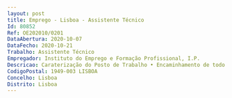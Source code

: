 ```yaml
--- 
layout: post
title: Emprego - Lisboa - Assistente Técnico
Id: 80852
Ref: OE202010/0201
DataAbertura: 2020-10-07
DataFecho: 2020-10-21
Trabalho: Assistente Técnico
Empregador: Instituto do Emprego e Formação Profissional, I.P.
Descricao: Caraterização do Posto de Trabalho • Encaminhamento de todo o expediente e dos processos através do Sistema de Gestão Documental    SmartDOCS • Atendimento telefónico • Assegurar a gestão corrente do arquivo e do economato.Perfil de competências  • Capacidade de iniciativa, autonomia, inovação e dinamismo, responsabilidade e compromisso com o serviço  • Capacidade de cooperação e de trabalho em equipa e em ambiente multidisciplinar  • Conhecimentos de informática na ótica do utilizador.
CodigoPostal: 1949-003 LISBOA
Concelho: Lisboa
Distrito: Lisboa
--- 
```

